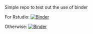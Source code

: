 Simple repo to test out the use of binder

For Rstudio:
[![Binder](https://mybinder.org/badge_logo.svg)](https://mybinder.org/v2/gh/Agihawi/game_of_life_binder.git/master?urlpath=rstudio)

Otherwise:
[![Binder](https://mybinder.org/badge_logo.svg)](https://mybinder.org/v2/gh/Agihawi/game_of_life_binder.git/master)
